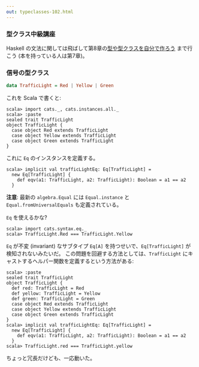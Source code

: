```yaml
---
out: typeclasses-102.html
---
```


  [tt]: http://learnyouahaskell.com/types-and-typeclasses
  [moott]: http://learnyouahaskell.com/making-our-own-types-and-typeclasses

### 型クラス中級講座

Haskell の文法に関しては飛ばして第8章の[型や型クラスを自分で作ろう][moott] まで行こう (本を持っている人は第7章)。

### 信号の型クラス

```haskell
data TrafficLight = Red | Yellow | Green
```

これを Scala で書くと:

```console:new
scala> import cats._, cats.instances.all._
scala> :paste
sealed trait TrafficLight
object TrafficLight {
  case object Red extends TrafficLight
  case object Yellow extends TrafficLight
  case object Green extends TrafficLight
}
```

これに `Eq` のインスタンスを定義する。

```console
scala> implicit val trafficLightEq: Eq[TrafficLight] =
  new Eq[TrafficLight] {
    def eqv(a1: TrafficLight, a2: TrafficLight): Boolean = a1 == a2
  }
```

**注意**: 最新の `algebra.Equal` には `Equal.instance` と `Equal.fromUniversalEquals` も定義されている。

`Eq` を使えるかな?

```console:error
scala> import cats.syntax.eq._
scala> TrafficLight.Red === TrafficLight.Yellow
```


`Eq` が不変 (invariant) なサブタイプ `Eq[A]` を持つせいで、`Eq[TrafficLight]` が検知されないみたいだ。
この問題を回避する方法としては、`TrafficLight` にキャストするヘルパー関数を定義するという方法がある:

```console
scala> :paste
sealed trait TrafficLight
object TrafficLight {
  def red: TrafficLight = Red
  def yellow: TrafficLight = Yellow
  def green: TrafficLight = Green
  case object Red extends TrafficLight
  case object Yellow extends TrafficLight
  case object Green extends TrafficLight
}
scala> implicit val trafficLightEq: Eq[TrafficLight] =
  new Eq[TrafficLight] {
    def eqv(a1: TrafficLight, a2: TrafficLight): Boolean = a1 == a2
  }
scala> TrafficLight.red === TrafficLight.yellow
```

ちょっと冗長だけども、一応動いた。
